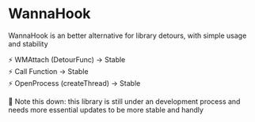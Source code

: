 # WannaHook
WannaHook is an better alternative for library detours, with simple usage and stability

⚡ WMAttach (DetourFunc) -> Stable<br />
⚡ Call Function -> Stable<br />
⚡ OpenProcess (createThread) -> Stable<br />

📕  Note this down: this library is still under an development process and needs more essential updates to be more stable and handly
